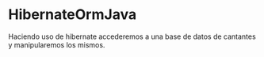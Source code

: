 # HibernateOrmJava
Haciendo uso de hibernate accederemos a una base de datos de cantantes y manipularemos los mismos.

